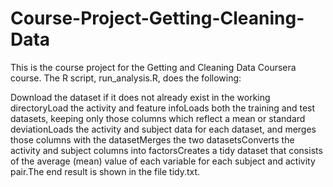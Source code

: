 # Course-Project-Getting-Cleaning-Data
This is the course project for the Getting and Cleaning Data Coursera course. The R script, run_analysis.R, does the following:

Download the dataset if it does not already exist in the working directoryLoad the activity and feature infoLoads both the training and test datasets, keeping only those columns which reflect a mean or standard deviationLoads the activity and subject data for each dataset, and merges those columns with the datasetMerges the two datasetsConverts the activity and subject columns into factorsCreates a tidy dataset that consists of the average (mean) value of each variable for each subject and activity pair.The end result is shown in the file tidy.txt.
